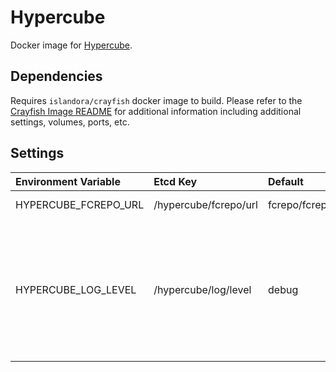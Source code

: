 # Hypercube

Docker image for [Hypercube].

## Dependencies

Requires `islandora/crayfish` docker image to build. Please refer to the
[Crayfish Image README](../crayfish/README.md) for additional information including
additional settings, volumes, ports, etc.

## Settings

| Environment Variable | Etcd Key              | Default            | Description                                                                                       |
| :------------------- | :-------------------- | :----------------- | :------------------------------------------------------------------------------------------------ |
| HYPERCUBE_FCREPO_URL | /hypercube/fcrepo/url | fcrepo/fcrepo/rest | Fcrepo Rest API URL                                                                               |
| HYPERCUBE_LOG_LEVEL  | /hypercube/log/level  | debug              | Log level. Possible Values: debug, info, notice, warning, error, critical, alert, emergency, none |

[Hypercube]: https://github.com/Islandora/Crayfish/tree/master/Hypercube
